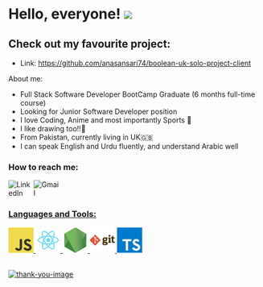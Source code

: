 # Hello, everyone! <img src="https://raw.githubusercontent.com/MartinHeinz/MartinHeinz/master/wave.gif" width="30px">

## Check out my favourite project:
* Link: https://github.com/anasansari74/boolean-uk-solo-project-client

About me:
* Full Stack Software Developer BootCamp Graduate (6 months full-time course)
* Looking for Junior Software Developer position
 * I love Coding, Anime and most importantly Sports 🏅
 * I like drawing too!!🎨 
 * From Pakistan, currently living in UK🇬🇧
 * I can speak English and Urdu fluently, and understand Arabic well

### How to reach me:  
[<img align="left" alt="LinkedIn" width="50px" src="https://content.linkedin.com/content/dam/me/business/en-us/amp/brand-site/v2/bg/LI-Bug.svg.original.svg"/>](https://www.linkedin.com/in/anas-ansari-a8149320a/)
<a target="_blank" href="mailto:anas27ag74@gmail.com">
  <img align="left" alt="Gmail" width="50px" src="https://1000logos.net/wp-content/uploads/2018/05/Gmail-icon-1.png" />
</br></br>

### Languages and Tools: 

<code><img height="50" src="https://raw.githubusercontent.com/github/explore/80688e429a7d4ef2fca1e82350fe8e3517d3494d/topics/javascript/javascript.png"></code>
<code><img height="50" src="https://raw.githubusercontent.com/github/explore/80688e429a7d4ef2fca1e82350fe8e3517d3494d/topics/react/react.png"></code>
<code><img height="50" src="https://raw.githubusercontent.com/github/explore/80688e429a7d4ef2fca1e82350fe8e3517d3494d/topics/nodejs/nodejs.png"></code>
<code><img height="50" src="https://raw.githubusercontent.com/github/explore/80688e429a7d4ef2fca1e82350fe8e3517d3494d/topics/git/git.png"></code>
<code><img height="50" src="https://raw.githubusercontent.com/github/explore/80688e429a7d4ef2fca1e82350fe8e3517d3494d/topics/typescript/typescript.png"></code>
</br></br>

![thank-you-image](https://th.bing.com/th/id/OIP.lkz26GIgt-adJbZrp6DtiwAAAA?w=183&h=189&c=7&o=5&pid=1.7)
